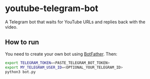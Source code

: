 # youtube-telegram-bot

A Telegram bot that waits for YouTube URLs and replies back with the video.

## How to run

You need to create your own bot using [BotFather](https://t.me/botfather). Then:

```bash
export TELEGRAM_TOKEN=<PASTE_TELEGRAM_BOT_TOKEN>
export MY_TELEGRAM_USER_ID=<OPTIONAL_YOUR_TELEGRAM_ID>
python3 bot.py
```
